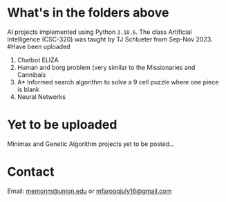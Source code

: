 # What's in the folders above
AI projects implemented using Python ```3.10.6```. The class Artificial Intelligence (CSC-320) was taught by TJ Schlueter from Sep-Nov 2023.
#Have been uploaded 
1. Chatbot ELIZA
2. Human and borg problem (very similar to the Missionaries and Cannibals
3. A* Informed search algorithm to solve a 9 cell puzzle where one piece is blank
4. Neural Networks 
# Yet to be uploaded
Minimax and Genetic Algorithm projects yet to be posted...

# Contact
Email: memonm@union.edu or mfarooqjuly16@gmail.com

